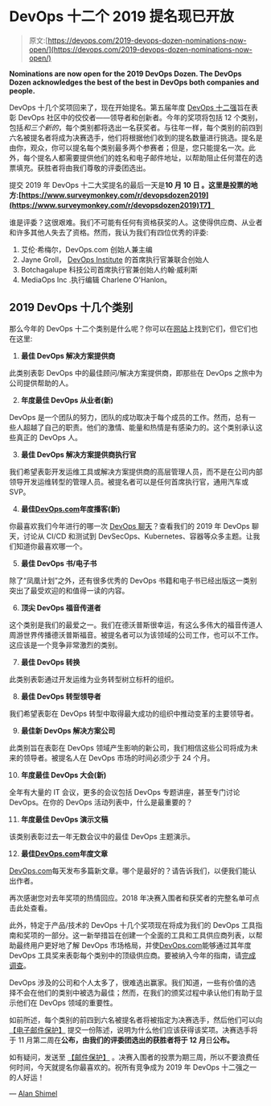 # DevOps 十二个 2019 提名现已开放

> 原文:[https://devops.com/2019-devops-dozen-nominations-now-open/](https://devops.com/2019-devops-dozen-nominations-now-open/)

**Nominations are now open for the 2019 DevOps Dozen. The DevOps Dozen acknowledges the best of the best in DevOps both companies and people.**

DevOps 十几个奖项回来了，现在开始提名。第五届年度 [DevOps 十二强](https://devopsdozen.com/)旨在表彰 DevOps 社区中的佼佼者——领导者和创新者。今年的奖项将包括 12 个类别，包括*和三个新的*，每个类别都将选出一名获奖者。与往年一样，每个类别的前四到六名被提名者将成为决赛选手，他们将根据他们收到的提名数量进行挑选。提名是由你，观众，你可以提名每个类别最多两个参赛者；但是，您只能提名一次。此外，每个提名人都需要提供他们的姓名和电子邮件地址，以帮助阻止任何潜在的选票填充。获胜者将由我们尊敬的评委团选出。

提交 2019 年 DevOps 十二大奖提名的最后一天是**10 月 10 日 。这里是投票的地方:[https://www.surveymonkey.com/r/devopsdozen2019](https://www.surveymonkey.com/r/devopsdozen2019)T7】**

谁是评委？这很艰难。我们不可能有任何有资格获奖的人。这使得供应商、从业者和许多其他人失去了资格。然而，我认为我们有四位优秀的评委:

1.  艾伦·希梅尔，DevOps.com 创始人兼主编
2.  Jayne Groll， [DevOps Institute](https://devopsinstitute.com) 的首席执行官兼联合创始人
3.  Botchagalupe 科技公司首席执行官兼创始人约翰·威利斯
4.  MediaOps Inc .执行编辑 Charlene O'Hanlon。

## 2019 DevOps 十几个类别

那么今年的 DevOps 十二个类别是什么呢？你可以在[网站](https://devopsdozen.com/)上找到它们，但它们也在这里:

1.  **最佳 DevOps 解决方案提供商**

此类别表彰 DevOps 中的最佳顾问/解决方案提供商，即那些在 DevOps 之旅中为公司提供帮助的人。

2.  **年度最佳 DevOps 从业者(新)**

DevOps 是一个团队的努力，团队的成功取决于每个成员的工作。然而，总有一些人超越了自己的职责。他们的激情、能量和热情是有感染力的。这个类别承认这些真正的 DevOps 人。

3.  **最佳 DevOps 解决方案提供商执行官**

我们希望表彰开发运维工具或解决方案提供商的高层管理人员，而不是在公司内部领导开发运维转型的管理人员。被提名者可以是任何首席执行官，通用汽车或 SVP。

4.  **最佳[DevOps.com](https://devops.com/)年度播客(新)**

你最喜欢我们今年进行的哪一次 [DevOps 聊天](https://devops.com/category/devops-chat/)？查看我们的 2019 年 DevOps 聊天，讨论从 CI/CD 和测试到 DevSecOps、Kubernetes、容器等众多主题。让我们知道你最喜欢哪一个。

5.  **最佳 DevOps 书/电子书**

除了“凤凰计划”之外，还有很多优秀的 DevOps 书籍和电子书已经出版这一类别突出了最受欢迎的和值得一读的内容。

6.  **顶尖 DevOps 福音传道者**

这个类别是我们的最爱之一。我们在德沃普斯很幸运，有这么多伟大的福音传道人周游世界传播德沃普斯福音。被提名者可以为该领域的公司工作，也可以不工作。这应该是一个竞争非常激烈的类别。

7.  **最佳 DevOps 转换**

此类别表彰通过开发运维为业务转型树立标杆的组织。

8.  **最佳 DevOps 转型领导者**

我们希望表彰在 DevOps 转型中取得最大成功的组织中推动变革的主要领导者。

9.  **最佳新 DevOps 解决方案公司**

此类别旨在表彰在 DevOps 领域产生影响的新公司，我们相信这些公司将成为未来的领导者。被提名人在 DevOps 市场的时间必须少于 24 个月。

10.  **年度最佳 DevOps 大会(新)**

全年有大量的 IT 会议，更多的会议包括 DevOps 专题讲座，甚至专门讨论 DevOps。在你的 DevOps 活动列表中，什么是最重要的？

11.  **年度最佳 DevOps 演示文稿**

该类别表彰过去一年无数会议中的最佳 DevOps 主题演示。

12.  **最佳[DevOps.com](https://devops.com/)年度文章**

[DevOps.com](https://devops.com/)每天发布多篇新文章。哪个是最好的？请告诉我们，以便我们能认出作者。

再次感谢您对去年奖项的热情回应。2018 年决赛入围者和获奖者的完整名单可点击此处查看。

此外，特定于产品/技术的 DevOps 十几个奖项现在将成为我们的 DevOps 工具指南和奖项的一部分。这一新举措旨在创建一个全面的工具和工具供应商列表，以帮助最终用户更好地了解 DevOps 市场格局，并使[DevOps.com](https://devops.com/)能够通过其年度 DevOps 工具奖来表彰每个类别中的顶级供应商。要被纳入今年的指南，请[完成调查](https://www.surveymonkey.com/r/NYMMSN3)。

DevOps 涉及的公司和个人太多了，很难选出赢家。我们知道，一些有价值的选择不会在他们的类别中被选为最佳；然而，在我们的颁奖过程中承认他们有助于显示他们在 DevOps 领域的重要性。

如前所述，每个类别的前四到六名被提名者将被指定为决赛选手，然后他们可以向 [【电子邮件保护】](/cdn-cgi/l/email-protection#80eaf5e4e7e5f3c0e4e5f6eff0f3aee3efed) 提交一份陈述，说明为什么他们应该获得该奖项。决赛选手将于 11 月第二周在**公布，由我们的评委团选出的获胜者将于 12 月**日**公布。**

如有疑问，发送至 [【邮件保护】](/cdn-cgi/l/email-protection#6f2b2b2f0b0a19001f1c410c0002) 。决赛入围者的投票为期三周，所以不要浪费任何时间，今天就提名你最喜欢的。祝所有竞争成为 2019 年 DevOps 十二强之一的人好运！

— [Alan Shimel](https://devops.com/author/ashimmy/)